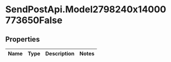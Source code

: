 # SendPostApi.Model2798240x14000773650False

## Properties
Name | Type | Description | Notes
------------ | ------------- | ------------- | -------------


